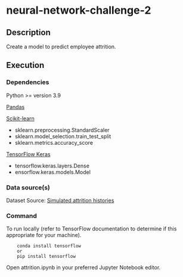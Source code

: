 # neural-network-challenge-2
## Description

Create a model to predict employee attrition.

## Execution

### Dependencies

Python >= version 3.9

[Pandas](https://pandas.pydata.org/)

[Scikit-learn](https://scikit-learn.org/)

* sklearn.preprocessing.StandardScaler
* sklearn.model_selection.train_test_split
* sklearn.metrics.accuracy_score

[TensorFlow Keras](https://www.tensorflow.org/guide/keras)
* tensorflow.keras.layers.Dense
* ensorflow.keras.models.Model

### Data source(s)

Dataset Source: [Simulated attrition histories](https://static.bc-edx.com/ai/ail-v-1-0/m19/lms/datasets/attrition.csv)

### Command

To run locally (refer to TensorFlow documentation to determine if this appropriate for your machine).

        conda install tensorflow
        or
        pip install tensorflow

Open attrition.ipynb in your preferred Jupyter Notebook editor.